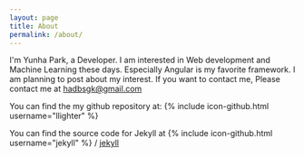 ```yaml
---
layout: page
title: About
permalink: /about/
---
```


I'm Yunha Park, a Developer. I am interested in Web development and Machine Learning these days. Especially Angular is my favorite framework. I am planning to post about my interest. If you want to contact me, Please contact me at <hadbsgk@gmail.com>

You can find the my github repository at:
{% include icon-github.html username="llighter" %}

You can find the source code for Jekyll at
{% include icon-github.html username="jekyll" %} /
[jekyll](https://github.com/jekyll/jekyll)
